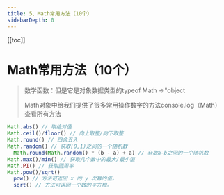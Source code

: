 ```yaml
---
title: 5、Math常用方法（10个）
sidebarDepth: 0
---
```

[[toc]]
# Math常用方法（10个）
>数学函数：但是它是对象数据类型的typeof Math ->"object
>
>Math对象中给我们提供了很多常用操作数字的方法console.log（Math）查看所有方法
```js
Math.abs() // 取绝对值
Math.ceil()/floor() // 向上取整/向下取整
Math.round() // 四舍五入
Math.random() // 获取[0,1)之间的一个随机数
  Math.round(Math.random() * (b - a) + a) // 获取a-b之间的一个随机数
Math.max()/min() // 获取几个数中的最大/最小值
Math.PI() // 获取圆周率
Math.pow()/sqrt()
  pow() // 方法可返回 x 的 y 次幂的值。
  sqrt() // 方法可返回一个数的平方根。
```
